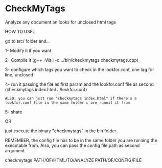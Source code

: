 # CheckMyTags
Analyze any document an looks for unclosed html tags

HOW TO USE:

go to src/ folder and...

1- Modify it if you want

2- Compile it
    (g++ -Wall -o ../bin/checkmytags checkmytags.cpp)

3- configure which tags you want to check in the lookfor.conf, one tag for line, unclosed

4- run it passing the file as first param and the lookfor.conf file as second
    (checkmytags index.html ../lookfor.conf)

    ALSO, you can just run "checkmytags index.html" if there's a lookfor.conf file in the same folder u are runnit it from

5- share


OR

just execute the binary "checkmytags" in the bin folder


REMEMBER, the config file has to be in the same folder you are running the executable from.
Also, you can pass the config file path as second argument.

checkmytags PATH/OF/HTML/TO/ANALYZE PATH/OF/CONFIG/FILE
